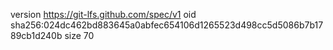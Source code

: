 version https://git-lfs.github.com/spec/v1
oid sha256:024dc462bd883645a0abfec654106d1265523d498cc5d5086b7b1789cb1d240b
size 70
